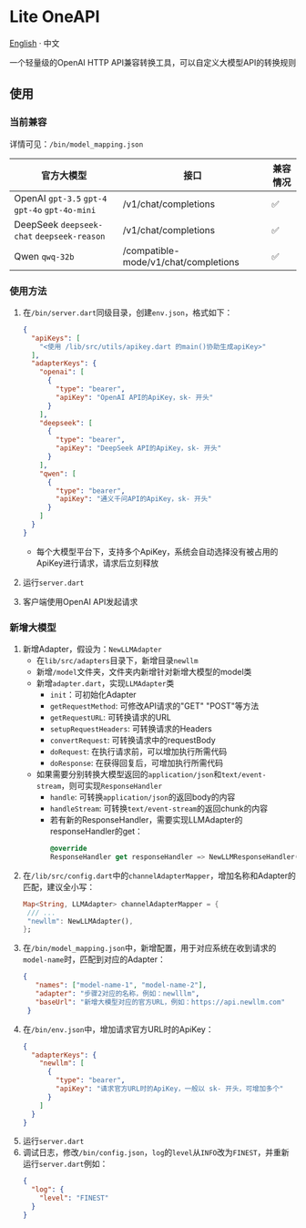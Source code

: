 # Lite OneAPI

[English](README.md) · 中文

一个轻量级的OpenAI HTTP API兼容转换工具，可以自定义大模型API的转换规则

## 使用

### 当前兼容

详情可见：`/bin/model_mapping.json`

| 官方大模型                                           | 接口                                   | 兼容情况 |
|-------------------------------------------------|--------------------------------------|------|
| OpenAI `gpt-3.5` `gpt-4` `gpt-4o` `gpt-4o-mini` | /v1/chat/completions                 | ✅    |
| DeepSeek `deepseek-chat` `deepseek-reason`      | /v1/chat/completions                 | ✅    |
| Qwen `qwq-32b`                                  | /compatible-mode/v1/chat/completions | ✅    |

### 使用方法

1. 在`/bin/server.dart`同级目录，创建`env.json`，格式如下：

    ```json
    {
      "apiKeys": [
        "<使用 /lib/src/utils/apikey.dart 的main()协助生成apiKey>"
      ],
      "adapterKeys": {
        "openai": [
          {
            "type": "bearer",
            "apiKey": "OpenAI API的ApiKey，sk- 开头"
          }
        ],
        "deepseek": [
          {
            "type": "bearer",
            "apiKey": "DeepSeek API的ApiKey，sk- 开头"
          }
        ],
        "qwen": [
          {
            "type": "bearer",
            "apiKey": "通义千问API的ApiKey，sk- 开头"
          }
        ]
      }
    }
    ```
   
   - 每个大模型平台下，支持多个ApiKey，系统会自动选择没有被占用的ApiKey进行请求，请求后立刻释放 

2. 运行`server.dart`
3. 客户端使用OpenAI API发起请求

### 新增大模型

1. 新增Adapter，假设为：`NewLLMAdapter`
   - 在`lib/src/adapters`目录下，新增目录`newllm`
   - 新增`/model`文件夹，文件夹内新增针对新增大模型的model类
   - 新增`adapter.dart`，实现`LLMAdapter`类
      - `init`：可初始化Adapter
      - `getRequestMethod`: 可修改API请求的"GET" "POST"等方法
      - `getRequestURL`: 可转换请求的URL
      - `setupRequestHeaders`: 可转换请求的Headers
      - `convertRequest`: 可转换请求中的requestBody
      - `doRequest`: 在执行请求前，可以增加执行所需代码
      - `doResponse`: 在获得回复后，可增加执行所需代码
   - 如果需要分别转换大模型返回的`application/json`和`text/event-stream`，则可实现`ResponseHandler`
      - `handle`: 可转换`application/json`的返回body的内容
      - `handleStream`: 可转换`text/event-stream`的返回chunk的内容
      - 若有新的ResponseHandler，需要实现LLMAdapter的responseHandler的get：
        ```dart
        @override
        ResponseHandler get responseHandler => NewLLMResponseHandler();
        ```
2. 在`/lib/src/config.dart`中的`channelAdapterMapper`，增加名称和Adapter的匹配，建议全小写：
     ```dart
     Map<String, LLMAdapter> channelAdapterMapper = {
      /// ...
      "newllm": NewLLMAdapter(),
     };
     ```
3. 在`/bin/model_mapping.json`中，新增配置，用于对应系统在收到请求的`model-name`时，匹配到对应的Adapter：
   ```json
   {
      "names": ["model-name-1", "model-name-2"],
      "adapter": "步骤2对应的名称，例如：newlllm",
      "baseUrl": "新增大模型对应的官方URL，例如：https://api.newllm.com"
    }
   ```
4. 在`/bin/env.json`中，增加请求官方URL时的ApiKey：
   ```json
   {
     "adapterKeys": {
       "newllm": [
         {
           "type": "bearer",
           "apiKey": "请求官方URL时的ApiKey，一般以 sk- 开头，可增加多个"
         }
       ]
     }
   }
   ```
5. 运行`server.dart`
6. 调试日志，修改`/bin/config.json`，`log`的`level`从`INFO`改为`FINEST`，并重新运行`server.dart`例如：
   ```json
   {
     "log": {
       "level": "FINEST"
     }
   }
   ```